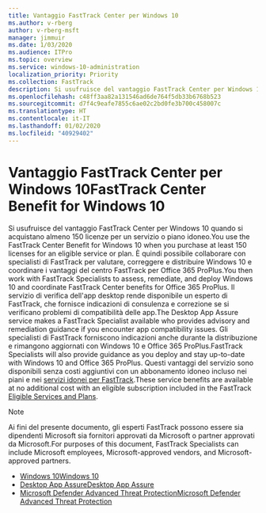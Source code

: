 ```yaml
---
title: Vantaggio FastTrack Center per Windows 10
ms.author: v-rberg
author: v-rberg-msft
manager: jimmuir
ms.date: 1/03/2020
ms.audience: ITPro
ms.topic: overview
ms.service: windows-10-administration
localization_priority: Priority
ms.collection: FastTrack
description: Si usufruisce del vantaggio FastTrack Center per Windows 10 quando si acquistano * almeno* 150 licenze per un servizio o piano idoneo.
ms.openlocfilehash: c48ff3aa82a131546ad6de764f5db33b6768b523
ms.sourcegitcommit: d7f4c9eafe7855c6ae02c2bd0fe3b700c458007c
ms.translationtype: HT
ms.contentlocale: it-IT
ms.lasthandoff: 01/02/2020
ms.locfileid: "40929402"
---
```

# <a name="fasttrack-center-benefit-for-windows-10"></a><span data-ttu-id="3c2f8-103">Vantaggio FastTrack Center per Windows 10</span><span class="sxs-lookup"><span data-stu-id="3c2f8-103">FastTrack Center Benefit for Windows 10</span></span>

<span data-ttu-id="3c2f8-104">Si usufruisce del vantaggio FastTrack Center per Windows 10 quando si acquistano almeno 150 licenze per un servizio o piano idoneo.</span><span class="sxs-lookup"><span data-stu-id="3c2f8-104">You use the FastTrack Center Benefit for Windows 10 when you purchase at least 150 licenses for an eligible service or plan.</span></span> <span data-ttu-id="3c2f8-105">È quindi possibile collaborare con specialisti di FastTrack per valutare, correggere e distribuire Windows 10 e coordinare i vantaggi del centro FastTrack per Office 365 ProPlus.</span><span class="sxs-lookup"><span data-stu-id="3c2f8-105">You then work with FastTrack Specialists to assess, remediate, and deploy Windows 10 and coordinate FastTrack Center benefits for Office 365 ProPlus.</span></span> <span data-ttu-id="3c2f8-106">Il servizio di verifica dell'app desktop rende disponibile un esperto di FastTrack, che fornisce indicazioni di consulenza e correzione se si verificano problemi di compatibilità delle app.</span><span class="sxs-lookup"><span data-stu-id="3c2f8-106">The Desktop App Assure service makes a FastTrack Specialist available who provides advisory and remediation guidance if you encounter app compatibility issues.</span></span>  <span data-ttu-id="3c2f8-107">Gli specialisti di FastTrack forniscono indicazioni anche durante la distribuzione e rimangono aggiornati con Windows 10 e Office 365 ProPlus.</span><span class="sxs-lookup"><span data-stu-id="3c2f8-107">FastTrack Specialists will also provide guidance as you deploy and stay up-to-date with Windows 10 and Office 365 ProPlus.</span></span> <span data-ttu-id="3c2f8-108">Questi vantaggi del servizio sono disponibili senza costi aggiuntivi con un abbonamento idoneo incluso nei piani e nei [servizi idonei per FastTrack](M365-eligible-services-and-plans.md).</span><span class="sxs-lookup"><span data-stu-id="3c2f8-108">These service benefits are available at no additional cost with an eligible subscription included in the FastTrack [Eligible Services and Plans](M365-eligible-services-and-plans.md).</span></span>
  
> [!NOTE]
> <span data-ttu-id="3c2f8-109">Ai fini del presente documento, gli esperti FastTrack possono essere sia dipendenti Microsoft sia fornitori approvati da Microsoft o partner approvati da Microsoft.</span><span class="sxs-lookup"><span data-stu-id="3c2f8-109">For purposes of this document, FastTrack Specialists can include Microsoft employees, Microsoft-approved vendors, and Microsoft-approved partners.</span></span> 
    
- [<span data-ttu-id="3c2f8-110">Windows 10</span><span class="sxs-lookup"><span data-stu-id="3c2f8-110">Windows 10</span></span>](Win-10-windows-10.md)
- [<span data-ttu-id="3c2f8-111">Desktop App Assure</span><span class="sxs-lookup"><span data-stu-id="3c2f8-111">Desktop App Assure</span></span>](Win-10-desktop-app-assure.md)
- [<span data-ttu-id="3c2f8-112">Microsoft Defender Advanced Threat Protection</span><span class="sxs-lookup"><span data-stu-id="3c2f8-112">Microsoft Defender Advanced Threat Protection</span></span>](Win-10-microsoft-defender-atp.md)
  

  

 